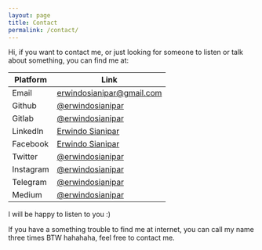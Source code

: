 ```yaml
---
layout: page
title: Contact
permalink: /contact/
---
```


Hi, if you want to contact me, or just looking for someone to listen or talk about something, you can find me at:

<div class="uk-overflow-auto">
    <table class="uk-table uk-table-small uk-table-striped">
        <thead>
            <tr>
                <th><b>Platform</b></th>
                <th><b>Link</b></th>
            </tr>
        </thead>
        <tbody>
            <tr>
                <td>Email</td>
                <td> <a href="mailto:erwindosianipar@gmail.com">erwindosianipar@gmail.com</a> </td>
            </tr>
            <tr>
                <td>Github</td>
                <td> <a href="https://github.com/erwindosianipar">@erwindosianipar</a> </td>
            </tr>
            <tr>
                <td>Gitlab</td>
                <td> <a href="https://gitlab.com/erwindosianipar">@erwindosianipar</a> </td>
            </tr>
            <tr>
                <td>LinkedIn</td>
                <td> <a href="https://www.linkedin.com/in/erwindosianipar">Erwindo Sianipar</a> </td>
            </tr>
            <tr>
                <td>Facebook</td>
                <td> <a href="https://www.facebook.com/erwindoosianipar">Erwindo Sianipar</a> </td>
            </tr>
            <tr>
                <td>Twitter</td>
                <td> <a href="https://twitter.com/erwindosianipar">@erwindosianipar</a> </td>
            </tr>
            <tr>
                <td>Instagram</td>
                <td> <a href="https://www.instagram.com/erwindosianipar">@erwindosianipar</a> </td>
            </tr>
            <tr>
                <td>Telegram</td>
                <td> <a href="https://t.me/erwindosianipar">@erwindosianipar</a> </td>
            </tr>
            <tr>
                <td>Medium</td>
                <td> <a href="https://www.medium.com/@erwindosianipar">@erwindosianipar</a> </td>
            </tr>
        </tbody>
    </table>    
</div>

I will be happy to listen to you :)
    
If you have a something trouble to find me at internet, you can call my name three times BTW hahahaha, feel free to contact me.

